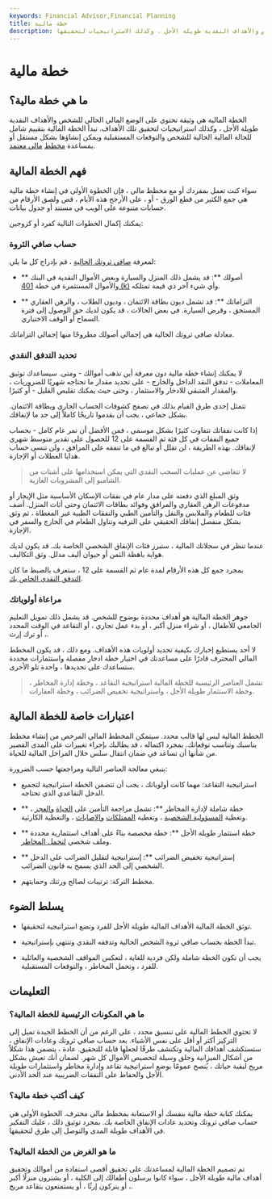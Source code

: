 ```yaml
---
keywords: Financial Advisor,Financial Planning
title: خطة مالية
description: الخطة المالية هي وثيقة تحتوي على الوضع المالي الحالي للشخص والأهداف النقدية طويلة الأجل ، وكذلك الاستراتيجيات لتحقيقها.
---
```


# خطة مالية
## ما هي خطة مالية؟

الخطة المالية هي وثيقة تحتوي على الوضع المالي الحالي للشخص والأهداف النقدية طويلة الأجل ، وكذلك استراتيجيات لتحقيق تلك الأهداف. تبدأ الخطة المالية بتقييم شامل للحالة المالية الحالية للشخص والتوقعات المستقبلية ويمكن إنشاؤها بشكل مستقل أو بمساعدة [مخطط](/financialplanner) [مالي معتمد](/financialplanner).

## فهم الخطة المالية

سواء كنت تعمل بمفردك أو مع مخطط مالي ، فإن الخطوة الأولى في إنشاء خطة مالية هي جمع الكثير من قطع الورق - أو ، على الأرجح هذه الأيام ، قص ولصق الأرقام من حسابات متنوعة على الويب في مستند أو جدول بيانات.

يمكنك إكمال الخطوات التالية كفرد أو كزوجين:

### حساب صافي الثروة

لمعرفة [صافي ثروتك الحالية](/networth) ، قم بإدراج كل ما يلي:

- ** أصولك **: قد يشمل ذلك المنزل والسيارة وبعض الأموال النقدية في البنك والأموال المستثمرة في خطة [401 (k)](/401kplan) وأي شيء آخر ذي قيمة تمتلكه.

- ** التزاماتك **: قد تشمل ديون بطاقة الائتمان ، وديون الطلاب ، والرهن العقاري المستحق ، وقرض السيارة. في بعض الحالات ، قد يكون لديك حق الوصول إلى فترة السماح أو الوقف الاختياري.

معادلة صافي ثروتك الحالية هي إجمالي أصولك مطروحًا منها إجمالي التزاماتك.

### تحديد التدفق النقدي

لا يمكنك إنشاء خطة مالية دون معرفة أين تذهب أموالك - ومتى. سيساعدك توثيق المعاملات - تدفق النقد الداخل والخارج - على تحديد مقدار ما تحتاجه شهريًا للضروريات ، والمقدار المتبقي للادخار والاستثمار ، وحتى حيث يمكنك تقليص القليل - أو كثيرًا.

تتمثل إحدى طرق القيام بذلك في تصفح كشوفات الحساب الجاري وبطاقة الائتمان. بشكل جماعي ، يجب أن يقدموا تاريخًا كاملاً إلى حد ما لإنفاقك.

إذا كانت نفقاتك تتفاوت كثيرًا بشكل موسمي ، فمن الأفضل أن تمر عام كامل - بحساب جميع النفقات في كل فئة ثم القسمة على 12 للحصول على تقدير متوسط شهري لإنفاقك. بهذه الطريقة ، لن تقلل أو تبالغ في ما تنفقه على المرافق ، ولن تنسى حساب هدايا العطلات أو الإجازة.

> لا تتغاضى عن عمليات السحب النقدي التي يمكن استخدامها على أشتات من الشامبو إلى المشروبات الغازية.

>

وثق المبلغ الذي دفعته على مدار عام في نفقات الإسكان الأساسية مثل الإيجار أو مدفوعات الرهن العقاري والمرافق وفوائد بطاقات الائتمان وحتى أثاث المنزل. أضف فئات للطعام والملابس والنقل والتأمين الطبي والنفقات الطبية غير المغطاة ، ثم وثق بشكل منفصل إنفاقك الحقيقي على الترفيه وتناول الطعام في الخارج والسفر في الإجازة.

عندما تنظر في سجلاتك المالية ، ستبرز فئات الإنفاق الشخصي الخاصة بك. قد يكون لديك هواية باهظة الثمن أو حيوان أليف مدلل. وثق التكاليف.

بمجرد جمع كل هذه الأرقام لمدة عام ثم القسمة على 12 ، ستعرف بالضبط ما كان [التدفق النقدي الخاص بك](/cashflow).

### مراعاة أولوياتك

جوهر الخطة المالية هو أهداف محددة بوضوح للشخص. قد يشمل ذلك تمويل التعليم الجامعي للأطفال ، أو شراء منزل أكبر ، أو بدء عمل تجاري ، أو التقاعد في الوقت المحدد ، أو ترك إرث.

لا أحد يستطيع إخبارك بكيفية تحديد أولويات هذه الأهداف. ومع ذلك ، قد يكون المخطط المالي المحترف قادرًا على مساعدتك في اختيار خطة ادخار مفصلة واستثمارات محددة ستساعدك على تحديدها ، واحدة تلو الأخرى.

> تشمل العناصر الرئيسية للخطة المالية استراتيجية التقاعد ، وخطة إدارة المخاطر ، وخطة الاستثمار طويلة الأجل ، واستراتيجية تخفيض الضرائب ، وخطة العقارات.

>

## اعتبارات خاصة للخطة المالية

الخطط المالية ليس لها قالب محدد. سيتمكن المخطط المالي المرخص من إنشاء مخطط يناسبك وتناسب توقعاتك. بمجرد اكتماله ، قد يطالبك بإجراء تغييرات على المدى القصير من شأنها أن تساعد في ضمان انتقال سلس خلال المراحل المالية للحياة.

ينبغي معالجة العناصر التالية ومراجعتها حسب الضرورة:

- استراتيجية التقاعد: مهما كانت أولوياتك ، يجب أن تتضمن الخطة استراتيجية لتجميع الدخل التقاعدي الذي تحتاجه.

- ** خطة شاملة لإدارة المخاطر **: تشمل مراجعة التأمين على [الحياة](/casualtyinsurance) [والعجز](/lifeinsurance) ، وتغطية [المسؤولية الشخصية](/comprehensive-personal-liability) ، وتغطية [الممتلكات](/property-insurance) [والإصابات](/disability-insurance) ، والتغطية الكارثية.

- ** خطة استثمار طويلة الأجل **: خطة مخصصة بناءً على أهداف استثمارية محددة وملف شخصي [لتحمل المخاطر](/risktolerance).

- ** إستراتيجية تخفيض الضرائب **: إستراتيجية لتقليل الضرائب على الدخل الشخصي إلى الحد الذي يسمح به قانون الضرائب.

- مخطط التركة: ترتيبات لصالح ورثتك وحمايتهم.

## يسلط الضوء

- توثق الخطة المالية الأهداف المالية طويلة الأجل للفرد وتضع استراتيجية لتحقيقها.

- تبدأ الخطة بحساب صافي ثروة الشخص الحالية وتدفقه النقدي وتنتهي بإستراتيجية.

- يجب أن تكون الخطة شاملة ولكن فردية للغاية ، لتعكس المواقف الشخصية والعائلية للفرد ، وتحمل المخاطر ، والتوقعات المستقبلية.

## التعليمات

### ما هي المكونات الرئيسية للخطة المالية؟

لا تحتوي الخطط المالية على تنسيق محدد ، على الرغم من أن الخطط الجيدة تميل إلى التركيز أكثر أو أقل على نفس الأشياء. بعد حساب صافي ثروتك وعادات الإنفاق ، ستستكشف أهدافك المالية وتكتشف طرقًا لجعلها قابلة للتحقيق. عادة ، يتضمن هذا شكلاً من أشكال الميزانية وخلق وسيلة لتخصيص الأموال كل شهر. لضمان أنك تعيش بشكل مريح لبقية حياتك ، يُنصح عمومًا بوضع استراتيجية تقاعد وإدارة مخاطر واستثمارات طويلة الأجل والحفاظ على النفقات الضريبية عند الحد الأدنى.

### كيف أكتب خطة مالية؟

يمكنك كتابة خطة مالية بنفسك أو الاستعانة بمخطط مالي محترف. الخطوة الأولى هي حساب صافي ثروتك وتحديد عادات الإنفاق الخاصة بك. بمجرد توثيق ذلك ، عليك التفكير في الأهداف طويلة المدى والتوصل إلى طرق لتحقيقها.

### ما هو الغرض من الخطة المالية؟

تم تصميم الخطة المالية لمساعدتك على تحقيق أقصى استفادة من أموالك وتحقيق أهداف مالية طويلة الأجل ، سواء كانوا يرسلون أطفالك إلى الكلية ، أو يشترون منزلًا أكبر ، أو يتركون إرثًا ، أو يستمتعون بتقاعد مريح.

